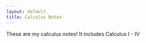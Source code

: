 ```yaml
---
layout: default
title: Calculus Notes
---
```


These are my calculus notes! It includes Calculus I - IV
